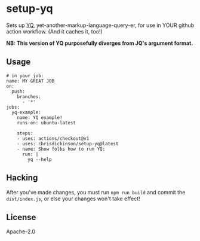 # setup-yq

Sets up [YQ][ref-yq], yet-another-markup-language-query-er, for use in YOUR github action workflow. (And it caches it, too!)

**NB: This version of YQ purposefully diverges from JQ's argument format.**

## Usage

```
# in your job:
name: MY GREAT JOB
on:
  push:
    branches:
      - '*'
jobs:
  yq-example:
    name: YQ example!
    runs-on: ubuntu-latest

    steps:
    - uses: actions/checkout@v1
    - uses: chrisdickinson/setup-yq@latest
    - name: Show folks how to run YQ:
      run: |
        yq --help

```

## Hacking

After you've made changes, you must run `npm run build` and commit the
`dist/index.js`, or else your changes won't take effect!

## License

Apache-2.0

[ref-yq]: https://github.com/mikefarah/yq
